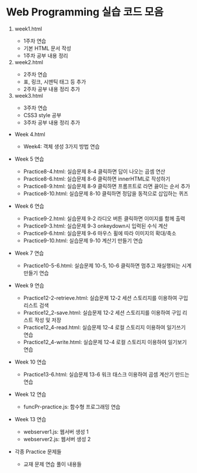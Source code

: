 <h1>Web Programming 실습 코드 모음</h1>

<ol>
    <li>week1.html</li>
    <ul>
        <li>1주차 연습</li>
        <li>기본 HTML 문서 작성</li>
        <li>1주차 공부 내용 정리</li>
    </ul>
    <li>week2.html</li>
    <ul>
        <li>2주차 연습</li>
        <li>표, 링크, 시맨틱 태그 등 추가</li>
        <li>2주차 공부 내용 정리 추가</li>
    </ul>
    <li>week3.html</li>
    <ul>
        <li>3주차 연습</li>
        <li>CSS3 style 공부</li>
        <li>3주차 공부 내용 정리 추가</li>
    </ul>
</ol>

<ul>
    <li>Week 4.html</li>
    <ul>
        <li>Week4: 객체 생성 3가지 방법 연습</li>
    </ul>
</ul>

<ul>
    <li>Week 5 연습</li>
    <ul>
        <li>Practice8-4.html: 실습문제 8-4 클릭하면 답이 나오는 곱셈 연산</li>
        <li>Practice8-6.html: 실습문제 8-6 클릭하면 innerHTML로 작성하기</li>
        <li>Practice8-9.html: 실습문제 8-9 클릭하면 프롬프트로 라면 끓이는 순서 추가</li>
        <li>Practice8-10.html: 실습문제 8-10 클릭하면 정답을 동적으로 삽입하는 퀴즈</li>
    </ul>
</ul>

<ul>
    <li>Week 6 연습</li>
    <ul>
        <li>Practice9-2.html: 실습문제 9-2 라디오 버튼 클릭하면 이미지를 함께 출력</li>
        <li>Practice9-3.html: 실습문제 9-3 onkeydown시 입력된 수식 계산</li>
        <li>Practice9-6.html: 실습문제 9-6 마우스 휠에 따라 이미지의 확대/축소</li>
        <li>Practice9-10.html: 실습문제 9-10 계산기 만들기 연습</li>
    </ul>
</ul>

<ul>
    <li>Week 7 연습</li>
    <ul>
        <li>Practice10-5-6.html: 실습문제 10-5, 10-6 클릭하면 멈추고 재실행되는 시계 만들기 연습</li>
    </ul>
</ul>

<ul>
    <li>Week 9 연습</li>
    <ul>
        <li>Practice12-2-retrieve.html: 실습문제 12-2 세션 스토리지를 이용하여 구입 리스트 검색</li>
        <li>Practice12_2-save.html: 실습문제 12-2 세션 스토리지를 이용하여 구입 리스트 작성 및 저장</li>
        <li>Practice12_4-read.html: 실습문제 12-4 로컬 스토리지 이용하여 일기쓰기 연습</li>
        <li>Practice12_4-write.html: 실습문제 12-4 로컬 스토리지 이용하여 일기보기 연습</li>
    </ul>
</ul>

<ul>
    <li>Week 10 연습</li>
    <ul>
        <li>Practice13-6.html: 실습문제 13-6 워크 태스크 이용하여 곱셈 계산기 만드는 연습</li>
    </ul>
</ul>

<ul>
    <li>Week 12 연습</li>
    <ul>
        <li>funcPr-practice.js: 함수형 프로그래밍 연습</li>
    </ul>
</ul>

<ul>
    <li>Week 13 연습</li>
    <ul>
        <li>webserver1.js: 웹서버 생성 1</li>
        <li>webserver2.js: 웹서버 생성 2</li>
    </ul>
</ul>
<ul>
    <li>각종 Practice 문제들</li>
    <ul>
        <li>교재 문제 연습 풀이 내용들</li>
    </ul>
</ul>
